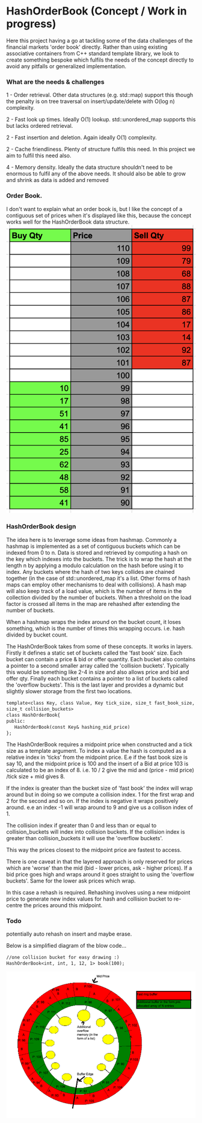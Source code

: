 # HashOrderBook (Concept / Work in progress)
Here this project having a go at tackling some of the data challenges of the financial markets 'order book' directly. Rather than using existing associative containers from C++ standard template library, we look to create something bespoke which fulfils the needs of the concept directly to avoid any pitfalls or generalized implementation.

### What are the needs & challenges
 1 - Order retrieval. Other data structures (e.g. std::map) support this though the penalty is on tree traversal on insert/update/delete with O(log n) complexity.
 
 2 - Fast look up times. Ideally O(1) lookup. std::unordered_map supports this but lacks ordered retrieval. 
 
 2 - Fast insertion and deletion. Again ideally O(1) complexity. 
 
 2 - Cache friendliness. Plenty of structure fulfils this need. In this project we aim to fulfil this need also.
 
 4 - Memory density. Ideally the data structure shouldn't need to be enormous to fulfil any of the above needs. It should also be able to grow and shrink as data is added and removed

### Order Book.
I don't want to explain what an order book is, but I like the concept of a contiguous set of prices when it's displayed like this, because the concept works well for the HashOrderBook data structure.
![Order Book](Orderbook.png)

### HashOrderBook design
The idea here is to leverage some ideas from hashmap. 
Commonly a hashmap is implemented as a set of contiguous buckets which can be indexed from 0 to n. 
Data is stored and retrieved by computing a hash on the key which indexes into the buckets. The trick is to wrap the hash at the length n by applying a modulo calculation on the hash before using it to index. 
Any buckets where the hash of two keys collides are chained together (in the case of std::unordered_map it's a list. Other forms of hash maps can employ other mechanisms to deal with collisions).
A hash map will also keep track of a load value, which is the number of items in the collection divided by the number of buckets.
When a threshold on the load factor is crossed all items in the map are rehashed after extending the number of buckets.

When a hashmap wraps the index around on the bucket count, it loses something, which is the number of times this wrapping occurs. i.e. hash divided by bucket count. 

The HashOrderBook takes from some of these concepts.
It works in layers. Firstly it defines a static set of buckets called the 'fast book' size. Each bucket can contain a price & bid or offer quantity. 
Each bucket also contains a pointer to a second smaller array called the 'collision buckets'. Typically this would be something like 2-4 in size and also allows price and bid and offer qty. 
Finally each bucket contains a pointer to a list of buckets called the 'overflow buckets'. This is the last layer and provides a dynamic but slightly slower storage from the first two locations.

```
template<class Key, class Value, Key tick_size, size_t fast_book_size, size_t collision_buckets> 
class HashOrderBook{
public:
   HashOrderBook(const Key& hashing_mid_price)
};
```
The HashOrderBook requires a midpoint price when constructed and a tick size as a template argument.
To index a value the hash is computed as a relative index in 'ticks' from the midpoint price. E.e if the fast book size is say 10, and the midpoint price is 100 and the insert of a Bid at price 103 is calculated to be an index of 8. i.e. 10 / 2 give the mid and (price - mid price) /tick size + mid gives 8.  

If the index is greater than the bucket size of 'fast book' the index will wrap around but in doing so we compute a collision index. 1 for the first wrap and 2 for the second and so on. 
If the index is negative it wraps positively around. e.e an index -1 will wrap around to 9 and give us a collison index of 1.

The collision index if greater than 0 and less than or equal to collision_buckets will index into collision buckets.
If the collision index is greater than collision_buckets it will use the 'overflow buckets'.

This way the prices closest to the midpoint price are fastest to access.

There is one caveat in that the layered approach is only reserved for prices which are 'worse' than the mid (bid - lower prices, ask - higher prices). If a bid price goes high and wraps around it goes straight to using the 'overflow buckets'. Same for the lower ask prices which wrap. 

In this case a rehash is required.
Rehashing involves using a new midpoint price to generate new index values for hash and collision bucket to re-centre the prices around this midpoint. 

### Todo
potentially auto rehash on insert and maybe erase.

Below is a simplified diagram of the blow code...
```
//one collision bucket for easy drawing :)
HashOrderBook<int, int, 1, 12, 1> book(100);
```
![Diagram](HashOrderBook.png)
